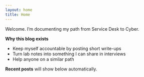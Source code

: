 ```yaml
---
layout: home
title: Home
---
```


Welcome. I’m documenting my path from Service Desk to Cyber.

**Why this blog exists**
- Keep myself accountable by posting short write-ups
- Turn lab notes into something I can share in interviews
- Help anyone on a similar path

**Recent posts** will show below automatically.
